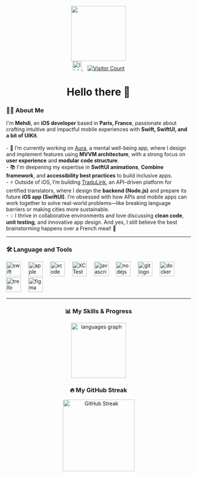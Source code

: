 <div align="center">
  <img height="150" src="https://media.giphy.com/media/M9gbBd9nbDrOTu1Mqx/giphy.gif" />
</div>

<div align="center">
  <a href="https://www.linkedin.com/in/mehdilegoullon/" target="_blank">
    <img src="https://img.shields.io/static/v1?message=LinkedIn&logo=linkedin&label=&color=0077B5&logoColor=white&labelColor=&style=for-the-badge" height="25" alt="linkedin logo" />
  </a>
  &nbsp;&nbsp;
  <a href="https://github.com/mlegoul" target="_blank">
    <img src="https://visitor-badge.laobi.icu/badge?page_id=mlegoul.mlegoul" alt="Visitor Count" />
  </a>
</div>

<h1 align="center">Hello there 👋</h1>

<h3 align="left">👨‍💻 About Me</h3>

<p align="left">
  I'm <strong>Mehdi</strong>, an <strong>iOS developer</strong> based in <strong>Paris, France</strong>, passionate about crafting intuitive and impactful mobile experiences with <strong>Swift, SwiftUI, and a bit of UIKit</strong>.<br><br>
  - 🔭 I’m currently working on <a href="https://github.com/mlegoul/Aura">Aura</a>, a mental well-being app, where I design and implement features using <strong>MVVM architecture</strong>, with a strong focus on <strong>user experience</strong> and <strong>modular code structure</strong>.<br>
  - 📚 I'm deepening my expertise in <strong>SwiftUI animations</strong>, <strong>Combine framework</strong>, and <strong>accessibility best practices</strong> to build inclusive apps.<br>
  - ⚡ Outside of iOS, I’m building <a href="https://github.com/mlegoul/TraduLink">TraduLink</a>, an API-driven platform for certified translators, where I design the <strong>backend (Node.js)</strong> and prepare its future <strong>iOS app (SwiftUI)</strong>. I’m obsessed with how APIs and mobile apps can work together to solve real-world problems—like breaking language barriers or making cities more sustainable.<br>
  - 💡 I thrive in collaborative environments and love discussing <strong>clean code</strong>, <strong>unit testing</strong>, and innovative app design. And yes, I still believe the best brainstorming happens over a French meal! 🍷
</p>

---
<h3 align="left">🛠 Language and Tools</h3>

<div align="left">
  <!-- Core iOS Development -->
  <img src="https://cdn.jsdelivr.net/gh/devicons/devicon/icons/swift/swift-original.svg" height="40" alt="swift logo" />
  <img width="12" />
  <img src="https://cdn.jsdelivr.net/gh/devicons/devicon/icons/apple/apple-original.svg" height="40" alt="apple logo" />
  <img width="12" />
  <img src="https://cdn.jsdelivr.net/gh/devicons/devicon/icons/xcode/xcode-original.svg" height="40" alt="xcode logo" />
  <img width="12" />
  <img src="https://img.shields.io/badge/-XCTest-2596BE?style=flat&logo=xcode&logoColor=white" height="40" alt="XCTest" />

  <!-- Backend & Web -->
  <img width="12" />
  <img src="https://cdn.jsdelivr.net/gh/devicons/devicon/icons/javascript/javascript-original.svg" height="40" alt="javascript logo" />
  <img width="12" />
  <img src="https://cdn.jsdelivr.net/gh/devicons/devicon/icons/nodejs/nodejs-original.svg" height="40" alt="nodejs logo" />

  <!-- Essential Developer Tools -->
  <img width="12" />
  <img src="https://cdn.jsdelivr.net/gh/devicons/devicon/icons/git/git-original.svg" height="40" alt="git logo" />
  <img width="12" />
  <img src="https://cdn.jsdelivr.net/gh/devicons/devicon/icons/docker/docker-plain-wordmark.svg" height="40" alt="docker logo" />
  <img width="12" />
  <img src="https://cdn.jsdelivr.net/gh/devicons/devicon/icons/trello/trello-plain.svg" height="40" alt="trello logo" />

  <!-- UI/UX & Collaboration -->
  <img width="12" />
  <img src="https://cdn.jsdelivr.net/gh/devicons/devicon/icons/figma/figma-original.svg" height="40" alt="figma logo" />
</div>

---
<h3 align="center">📊 My Skills & Progress</h3>

<div align="center">
  <!-- Top Languages -->
  <img src="https://github-readme-stats.vercel.app/api/top-langs?username=mlegoul&locale=en&hide_title=true&layout=compact&card_width=320&langs_count=4&theme=dark" height="150" alt="languages graph" />

  <!-- Streak -->
<h3 align="center">🔥 My GitHub Streak</h3>
<div align="center">
  <a href="https://github.com/mlegoul">
    <img src="https://github-readme-streak-stats.herokuapp.com/?user=mlegoul&theme=default&hide_border=false&border_radius=4.5&mode=daily" height="195" alt="GitHub Streak" />
  </a>
</div>

</div>

